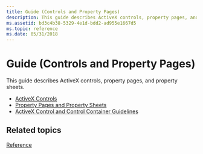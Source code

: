 ```yaml
---
title: Guide (Controls and Property Pages)
description: This guide describes ActiveX controls, property pages, and property sheets.
ms.assetid: bd3c4b38-5329-4e1d-bdd2-ad955e1667d5
ms.topic: reference
ms.date: 05/31/2018
---
```


# Guide (Controls and Property Pages)

This guide describes ActiveX controls, property pages, and property sheets.

-   [ActiveX Controls](activex-controls.md)
-   [Property Pages and Property Sheets](property-pages-and-property-sheets.md)
-   [ActiveX Control and Control Container Guidelines](activex-control-and-control-container-guidelines.md)

## Related topics

<dl> <dt>

[Reference](reference-ctrls.md)
</dt> </dl>

 

 




